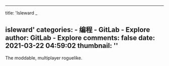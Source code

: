 
---
title: 'Isleward
_

isleward'
categories: 
    - 编程
    - GitLab - Explore
author: GitLab - Explore
comments: false
date: 2021-03-22 04:59:02
thumbnail: ''
---

<div>   
The moddable, multiplayer roguelike.
  
</div>
            